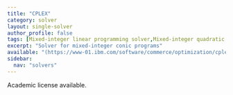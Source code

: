 ```yaml
---
title: "CPLEX"
category: solver
layout: single-solver
author_profile: false
tags: [Mixed-integer linear programming solver,Mixed-integer quadratic programming solver,Mixed-integer second-order cone programming solver, Mixed-integer conic programming solver]
excerpt: "Solver for mixed-integer conic programs"
available: "(https://www-01.ibm.com/software/commerce/optimization/cplex-optimizer/)"
sidebar:
  nav: "solvers"
---
```


Academic license available.
